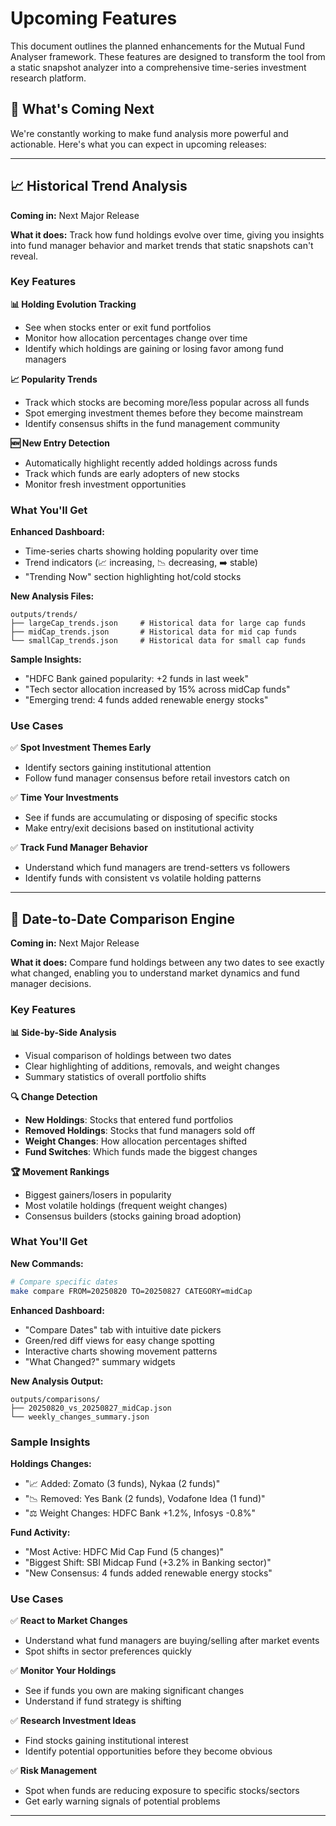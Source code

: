 # Upcoming Features

This document outlines the planned enhancements for the Mutual Fund Analyser framework. These features are designed to transform the tool from a static snapshot analyzer into a comprehensive time-series investment research platform.

## 🚀 **What's Coming Next**

We're constantly working to make fund analysis more powerful and actionable. Here's what you can expect in upcoming releases:

---

## 📈 **Historical Trend Analysis**

**Coming in:** Next Major Release

**What it does:**
Track how fund holdings evolve over time, giving you insights into fund manager behavior and market trends that static snapshots can't reveal.

### Key Features

**📊 Holding Evolution Tracking**
- See when stocks enter or exit fund portfolios
- Monitor how allocation percentages change over time
- Identify which holdings are gaining or losing favor among fund managers

**📈 Popularity Trends**
- Track which stocks are becoming more/less popular across all funds
- Spot emerging investment themes before they become mainstream
- Identify consensus shifts in the fund management community

**🆕 New Entry Detection**
- Automatically highlight recently added holdings across funds
- Track which funds are early adopters of new stocks
- Monitor fresh investment opportunities

### What You'll Get

**Enhanced Dashboard:**
- Time-series charts showing holding popularity over time
- Trend indicators (📈 increasing, 📉 decreasing, ➡️ stable)
- "Trending Now" section highlighting hot/cold stocks

**New Analysis Files:**
```
outputs/trends/
├── largeCap_trends.json     # Historical data for large cap funds
├── midCap_trends.json       # Historical data for mid cap funds
└── smallCap_trends.json     # Historical data for small cap funds
```

**Sample Insights:**
- "HDFC Bank gained popularity: +2 funds in last week"
- "Tech sector allocation increased by 15% across midCap funds"
- "Emerging trend: 4 funds added renewable energy stocks"

### Use Cases

✅ **Spot Investment Themes Early**
- Identify sectors gaining institutional attention
- Follow fund manager consensus before retail investors catch on

✅ **Time Your Investments**
- See if funds are accumulating or disposing of specific stocks
- Make entry/exit decisions based on institutional activity

✅ **Track Fund Manager Behavior**
- Understand which fund managers are trend-setters vs followers
- Identify funds with consistent vs volatile holding patterns

---

## 🔄 **Date-to-Date Comparison Engine**

**Coming in:** Next Major Release

**What it does:**
Compare fund holdings between any two dates to see exactly what changed, enabling you to understand market dynamics and fund manager decisions.

### Key Features

**📊 Side-by-Side Analysis**
- Visual comparison of holdings between two dates
- Clear highlighting of additions, removals, and weight changes
- Summary statistics of overall portfolio shifts

**🔍 Change Detection**
- **New Holdings**: Stocks that entered fund portfolios
- **Removed Holdings**: Stocks that fund managers sold off
- **Weight Changes**: How allocation percentages shifted
- **Fund Switches**: Which funds made the biggest changes

**🏆 Movement Rankings**
- Biggest gainers/losers in popularity
- Most volatile holdings (frequent weight changes)
- Consensus builders (stocks gaining broad adoption)

### What You'll Get

**New Commands:**
```bash
# Compare specific dates
make compare FROM=20250820 TO=20250827 CATEGORY=midCap

```

**Enhanced Dashboard:**
- "Compare Dates" tab with intuitive date pickers
- Green/red diff views for easy change spotting
- Interactive charts showing movement patterns
- "What Changed?" summary widgets

**New Analysis Output:**
```
outputs/comparisons/
├── 20250820_vs_20250827_midCap.json
└── weekly_changes_summary.json
```

### Sample Insights

**Holdings Changes:**
- "📈 Added: Zomato (3 funds), Nykaa (2 funds)"
- "📉 Removed: Yes Bank (2 funds), Vodafone Idea (1 fund)"
- "⚖️ Weight Changes: HDFC Bank +1.2%, Infosys -0.8%"

**Fund Activity:**
- "Most Active: HDFC Mid Cap Fund (5 changes)"
- "Biggest Shift: SBI Midcap Fund (+3.2% in Banking sector)"
- "New Consensus: 4 funds added renewable energy stocks"

### Use Cases

✅ **React to Market Changes**
- Understand what fund managers are buying/selling after market events
- Spot shifts in sector preferences quickly

✅ **Monitor Your Holdings**
- See if funds you own are making significant changes
- Understand if fund strategy is shifting

✅ **Research Investment Ideas**
- Find stocks gaining institutional interest
- Identify potential opportunities before they become obvious

✅ **Risk Management**
- Spot when funds are reducing exposure to specific stocks/sectors
- Get early warning signals of potential problems

---